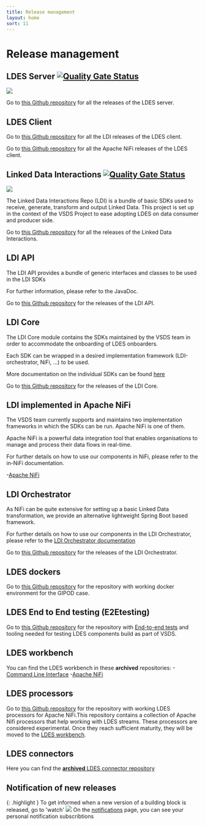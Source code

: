 ```yaml
---
title: Release management
layout: home
sort: 11
---
```


# Release management


## LDES Server [![Quality Gate Status](https://sonarcloud.io/api/project_badges/measure?project=Informatievlaanderen_VSDS-LDESServer4J&metric=alert_status&?style=social)](https://sonarcloud.io/summary/new_code?id=Informatievlaanderen_VSDS-LDESServer4J)


<p align="left"><img src="https://img.shields.io/github/release-date/Informatievlaanderen/VSDS-LDESServer4J?style=social" text-align="left"></p>

Go to [this Github repository](https://github.com/Informatievlaanderen/VSDS-LDESServer4J) for all the releases of the LDES server.


## LDES Client

Go to [this Github repository](https://github.com/Informatievlaanderen/VSDS-Linked-Data-Interactions/tree/main/ldi-core/ldes-client) for all the LDI releases of the LDES client.

Go to [this Github repository](https://github.com/Informatievlaanderen/VSDS-Linked-Data-Interactions/tree/main/ldi-nifi/ldi-nifi-processors/ldes-client-processor) for all the Apache NiFi releases of the LDES client.


## Linked Data Interactions [![Quality Gate Status](https://sonarcloud.io/api/project_badges/measure?project=Informatievlaanderen_VSDS-Linked-Data-Interactions&metric=alert_status)](https://sonarcloud.io/summary/new_code?id=Informatievlaanderen_VSDS-Linked-Data-Interactions)

<p align="left"><img src="https://img.shields.io/github/release-date/Informatievlaanderen/VSDS-Linked-Data-Interactions?style=social" text-align="left"></p>

The Linked Data Interactions Repo (LDI) is a bundle of basic SDKs used to receive, generate, transform and output Linked Data. This project is set up in the context of the VSDS Project to ease adopting LDES on data consumer and producer side.

Go to [this Github repository](https://github.com/Informatievlaanderen/VSDS-Linked-Data-Interactions) for all the releases of the Linked Data Interactions.

## LDI API
The LDI API provides a bundle of generic interfaces and classes to be used in the LDI SDKs

For further information, please refer to the JavaDoc.

Go to [this Github repository](https://github.com/Informatievlaanderen/VSDS-Linked-Data-Interactions/tree/main/ldi-api) for the releases of the LDI API.

## LDI Core
The LDI Core module contains the SDKs maintained by the VSDS team in order to accommodate the onboarding of LDES onboarders.

Each SDK can be wrapped in a desired implementation framework (LDI-orchestrator, NiFi, ...) to be used.

More documentation on the individual SDKs can be found [here](https://github.com/Informatievlaanderen/VSDS-Linked-Data-Interactions/blob/main/ldi-core/README.md)

Go to [this Github repository](https://github.com/Informatievlaanderen/VSDS-Linked-Data-Interactions/tree/main/ldi-core) for the releases of the LDI Core.

## LDI implemented in Apache NiFi
The VSDS team currently supports and maintains two implementation frameworks in which the SDKs can be run. Apache NiFi is one of them.

Apache NiFi is a powerful data integration tool that enables organisations to manage and process their data flows in real-time.

For further details on how to use our components in NiFi, please refer to the in-NiFi documentation.

-[Apache NiFi](https://github.com/Informatievlaanderen/VSDS-Linked-Data-Interactions/tree/main/ldi-nifi)

## LDI Orchestrator
As NiFi can be quite extensive for setting up a basic Linked Data transformation, we provide an alternative lightweight Spring Boot based framework.

For further details on how to use our components in the LDI Orchestrator, please refer to the [LDI Orchestrator documentation](https://github.com/Informatievlaanderen/VSDS-Linked-Data-Interactions/blob/main/ldi-orchestrator/README.md)

Go to [this Github repository](https://github.com/Informatievlaanderen/VSDS-Linked-Data-Interactions/tree/main/ldi-orchestrator) for the releases of the LDI Orchestrator.


## LDES dockers

Go to [this Github repository](https://github.com/Informatievlaanderen/VSDS-LDESDockers) for the repository with working docker environment for the GIPOD case.

## LDES End to End testing (E2Etesting)

Go to [this Github repository](https://github.com/Informatievlaanderen/VSDS-LDES-E2E-testing) for the repository with [End-to-end tests](https://github.com/Informatievlaanderen/VSDS-LDES-E2E-testing/blob/main/e2e-test/README.md) and tooling needed for testing LDES components build as part of VSDS.

## LDES workbench

You can find the LDES workbench in these **archived** repositories:
-[Command Line Interface](https://github.com/Informatievlaanderen/VSDS-LDESWorkbench-Services)
-[Apache NiFi](https://github.com/Informatievlaanderen/VSDS-LDESWorkbench-NiFi)

## LDES processors

Go to [this Github repository](https://github.com/Informatievlaanderen/VSDS-LDESProcessors) for the repository with working LDES processors for Apache NiFi.This repository contains a collection of Apache Nifi processors that help working with LDES streams. These processors are considered experimental. Once they reach sufficient maturity, they will be moved to the [LDES workbench](https://github.com/Informatievlaanderen/VSDS-LDESWorkbench-NiFi).

## LDES connectors

Here you can find the [**archived** LDES connector repository](https://github.com/Informatievlaanderen/VSDS-LDESConnectors)


## Notification of new releases
{: .highlight }
To get informed when a new version of a building block is released, go to 'watch'
![](/VSDS-Tech-Docs/images/releases.png)
On the [notifications](https://github.com/notifications) page, you can see your personal notification subscribtions  
